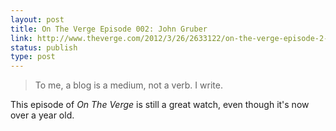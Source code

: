 ```yaml
---
layout: post
title: On The Verge Episode 002: John Gruber 
link: http://www.theverge.com/2012/3/26/2633122/on-the-verge-episode-2-john-gruber
status: publish
type: post
---
```


> To me, a blog is a medium, not a verb. I write.

This episode of _On The Verge_ is still a great watch, even though it's now over a year old.
